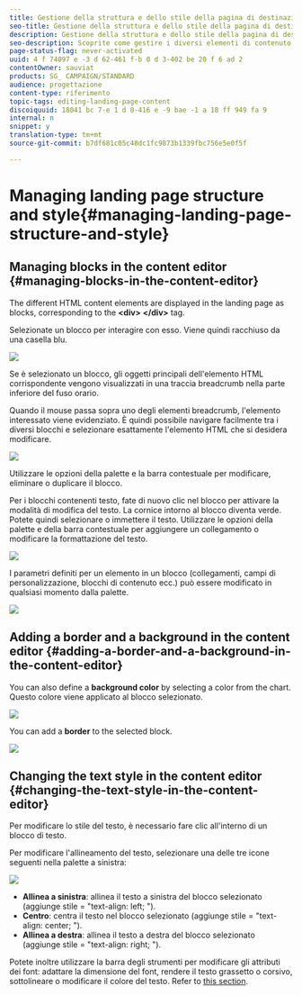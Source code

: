 ```yaml
---
title: Gestione della struttura e dello stile della pagina di destinazione
seo-title: Gestione della struttura e dello stile della pagina di destinazione
description: Gestione della struttura e dello stile della pagina di destinazione
seo-description: Scoprite come gestire i diversi elementi di contenuto HTML e lo stile complessivo in una pagina di destinazione.
page-status-flag: never-activated
uuid: 4 f 74097 e -3 d 62-461 f-b 0 d 3-402 be 20 f 6 ad 2
contentOwner: sauviat
products: SG_ CAMPAIGN/STANDARD
audience: progettazione
content-type: riferimento
topic-tags: editing-landing-page-content
discoiquuid: 18041 bc 7-e 1 d 0-416 e -9 bae -1 a 18 ff 949 fa 9
internal: n
snippet: y
translation-type: tm+mt
source-git-commit: b7df681c05c48dc1fc9873b1339fbc756e5e0f5f

---
```



# Managing landing page structure and style{#managing-landing-page-structure-and-style}

## Managing blocks in the content editor {#managing-blocks-in-the-content-editor}

The different HTML content elements are displayed in the landing page as blocks, corresponding to the **&lt;div&gt;** **&lt;/div&gt;** tag.

Selezionate un blocco per interagire con esso. Viene quindi racchiuso da una casella blu.

![](assets/des_lp_content_1.png)

Se è selezionato un blocco, gli oggetti principali dell'elemento HTML corrispondente vengono visualizzati in una traccia breadcrumb nella parte inferiore del fuso orario.

Quando il mouse passa sopra uno degli elementi breadcrumb, l'elemento interessato viene evidenziato. È quindi possibile navigare facilmente tra i diversi blocchi e selezionare esattamente l'elemento HTML che si desidera modificare.

![](assets/des_lp_content_2.png)

Utilizzare le opzioni della palette e la barra contestuale per modificare, eliminare o duplicare il blocco.

Per i blocchi contenenti testo, fate di nuovo clic nel blocco per attivare la modalità di modifica del testo. La cornice intorno al blocco diventa verde. Potete quindi selezionare o immettere il testo. Utilizzare le opzioni della palette e della barra contestuale per aggiungere un collegamento o modificare la formattazione del testo.

![](assets/des_lp_content_3.png)

I parametri definiti per un elemento in un blocco (collegamenti, campi di personalizzazione, blocchi di contenuto ecc.) può essere modificato in qualsiasi momento dalla palette.

![](assets/des_lp_content_4.png)

## Adding a border and a background in the content editor {#adding-a-border-and-a-background-in-the-content-editor}

You can also define a **background color** by selecting a color from the chart. Questo colore viene applicato al blocco selezionato.

![](assets/des_lp_content_5.png)

You can add a **border** to the selected block.

![](assets/des_lp_content_6.png)

## Changing the text style in the content editor {#changing-the-text-style-in-the-content-editor}

Per modificare lo stile del testo, è necessario fare clic all'interno di un blocco di testo.

Per modificare l'allineamento del testo, selezionare una delle tre icone seguenti nella palette a sinistra:

![](assets/des_lp_content_7.png)

* **Allinea a sinistra**: allinea il testo a sinistra del blocco selezionato (aggiunge stile = "text-align: left; ").
* **Centro**: centra il testo nel blocco selezionato (aggiunge stile = "text-align: center; ").
* **Allinea a destra**: allinea il testo a destra del blocco selezionato (aggiunge stile = "text-align: right; ").

Potete inoltre utilizzare la barra degli strumenti per modificare gli attributi dei font: adattare la dimensione del font, rendere il testo grassetto o corsivo, sottolineare o modificare il colore del testo. Refer to [this section](../../designing/using/landing-page-content-editor-interface.md#landing-page-editor-toolbar).
